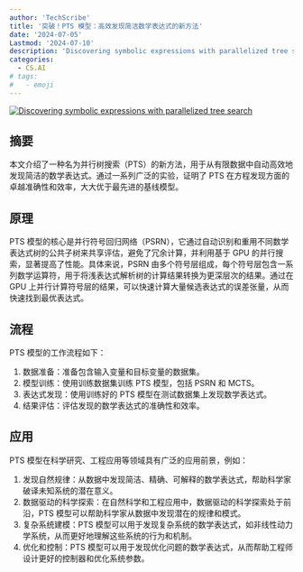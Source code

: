 ```yaml
---
author: 'TechScribe'
title: '突破！PTS 模型：高效发现简洁数学表达式的新方法'
date: '2024-07-05'
Lastmod: '2024-07-10'
description: 'Discovering symbolic expressions with parallelized tree search'
categories:
  - CS.AI
# tags:
#   - emoji
---
```


[![Discovering symbolic expressions with parallelized tree search](https://arxiv-research-1301205113.cos.ap-guangzhou.myqcloud.com/images/2407.04405v1.pdf_0.jpg)](https://arxiv.org/abs/2407.04405v1)

## 摘要

本文介绍了一种名为并行树搜索（PTS）的新方法，用于从有限数据中自动高效地发现简洁的数学表达式。通过一系列广泛的实验，证明了 PTS 在方程发现方面的卓越准确性和效率，大大优于最先进的基线模型。<!--more-->

## 原理

PTS 模型的核心是并行符号回归网络（PSRN），它通过自动识别和重用不同数学表达式树的公共子树来共享评估，避免了冗余计算，并利用基于 GPU 的并行搜索，显著提高了性能。具体来说，PSRN 由多个符号层组成，每个符号层包含一系列数学运算符，用于将浅表达式解析树的计算结果转换为更深层次的结果。通过在 GPU 上并行计算符号层的结果，可以快速计算大量候选表达式的误差张量，从而快速找到最优表达式。

## 流程

PTS 模型的工作流程如下：
1. 数据准备：准备包含输入变量和目标变量的数据集。
2. 模型训练：使用训练数据集训练 PTS 模型，包括 PSRN 和 MCTS。
3. 表达式发现：使用训练好的 PTS 模型在测试数据集上发现数学表达式。
4. 结果评估：评估发现的数学表达式的准确性和效率。

## 应用

PTS 模型在科学研究、工程应用等领域具有广泛的应用前景，例如：
1. 发现自然规律：从数据中发现简洁、精确、可解释的数学表达式，帮助科学家破译未知系统的潜在意义。
2. 数据驱动的科学探索：在自然科学和工程应用中，数据驱动的科学探索处于前沿，PTS 模型可以帮助科学家从数据中发现潜在的规律和模式。
3. 复杂系统建模：PTS 模型可以用于发现复杂系统的数学表达式，如非线性动力学系统，从而更好地理解这些系统的行为和机制。
4. 优化和控制：PTS 模型可以用于发现优化问题的数学表达式，从而帮助工程师设计更好的控制器和优化系统参数。